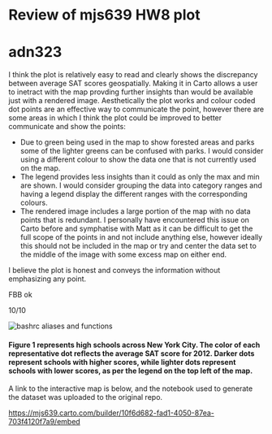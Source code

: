 # Review of mjs639 HW8 plot
# adn323

I think the plot is relatively easy to read and clearly shows the discrepancy between average SAT scores geospatially. Making it in Carto allows a user to inetract with the map provding further insights than would be available just with a rendered image. Aesthetically the plot works and colour coded dot points are an effective way to communicate the point, however there are some areas in which I think the plot could be improved to better communicate and show the points:
* Due to green being used in the map to show forested areas and parks some of the lighter greens can be confused with parks. I would consider using a different colour to show the data one that is not currently used on the map. 
* The legend provides less insights than it could as only the max and min are shown. I would consider grouping the data into category ranges and having a legend display the different ranges with the corresponding colours.
* The rendered image includes a large portion of the map with no data points that is redundant. I personally have encountered this issue on Carto before and symphatise with Matt as it can be difficult to get the full scope of the points in and not include anything else, however ideally this should not be included in the map or try and center the data set to the middle of the image with some excess map on either end.

I believe the plot is honest and conveys the information without emphasizing any point.

FBB ok

10/10

![bashrc aliases and functions](https://raw.githubusercontent.com/mjs639/PUI2017_mjs639/master/CUSP%20Screenshots/Screen%20Shot%202017-11-11%20at%204.49.07%20PM.png)


#### Figure 1 represents high schools across New York City. The color of each representative dot reflects the average SAT score for 2012. Darker dots represent schools with higher scores, while lighter dots represent schools with lower scores, as per the legend on the top left of the map. 

A link to the interactive map is below, and the notebook used to generate the dataset was uploaded to the original repo.

https://mjs639.carto.com/builder/10f6d682-fad1-4050-87ea-703f4120f7a9/embed
